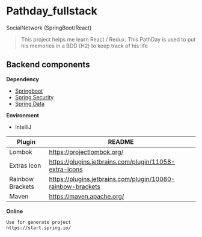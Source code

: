 # Pathday_fullstack
SocialNetwork (SpringBoot/React)
> This project helps me learn React / Redux. This PathDay is used to put his memories in a BDD (H2) to keep track of his life

## Backend components
**Dependency**
- [Springboot] 
- [Spring Security]
- [Spring Data]

**Environment**
- IntelliJ

| Plugin | README |
| ------ | ------ |
| Lombok | https://projectlombok.org/|
|Extras Icon | https://plugins.jetbrains.com/plugin/11058-extra-icons|
|Rainbow Brackets|https://plugins.jetbrains.com/plugin/10080-rainbow-brackets|
|Maven|https://maven.apache.org/|

**Online**
```sh
Use for generate project
https://start.spring.io/
```


[//]: # "These are reference links used in the body of this note and get stripped out when the markdown processor does its job. There is no need to format nicely because it shouldn't be seen. Thanks SO - http://stackoverflow.com/questions/4823468/store-comments-in-markdown-syntax"
[Springboot]: <https://spring.io/projects/spring-boot>
[Spring Security]: <https://spring.io/projects/spring-security>
[Spring Data]: <https://spring.io/projects/spring-data>
